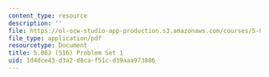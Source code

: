 ```yaml
---
content_type: resource
description: ''
file: https://ol-ocw-studio-app-production.s3.amazonaws.com/courses/5-08j-biological-chemistry-ii-spring-2016/1d4dce43d3a2d8caf51cd39aaa973886_MIT5_08jS16ps1.pdf
file_type: application/pdf
resourcetype: Document
title: 5.08J (S16) Problem Set 1
uid: 1d4dce43-d3a2-d8ca-f51c-d39aaa973886
---
```

